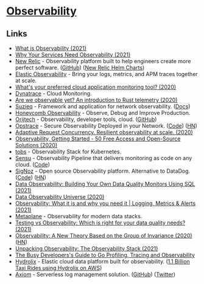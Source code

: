 # [Observability](https://en.wikipedia.org/wiki/Observability)

## Links

- [What is Observability (2021)](https://brendangregg.com/blog/2021-05-23/what-is-observability.html)
- [Why Your Services Need Observability (2021)](https://softgrade.org/why-services-need-observability/)
- [New Relic](https://newrelic.com/) - Observability platform built to help engineers create more perfect software. ([GitHub](https://github.com/newrelic)) ([New Relic Helm Charts](https://github.com/newrelic/helm-charts))
- [Elastic Observability](https://www.elastic.co/observability) - Bring your logs, metrics, and APM traces together at scale.
- [What's your preferred cloud application monitoring tool? (2020)](https://www.reddit.com/r/devops/comments/ige5jr/whats_your_preferred_cloud_application_monitoring/)
- [Dynatrace](https://www.dynatrace.com/) - Cloud Monitoring.
- [Are we observable yet? An introduction to Rust telemetry (2020)](https://www.lpalmieri.com/posts/2020-09-27-zero-to-production-4-are-we-observable-yet/)
- [Suzieq](https://github.com/netenglabs/suzieq) - Framework and application for network observability. ([Docs](https://suzieq.readthedocs.io/en/latest/))
- [Honeycomb Observability](https://www.honeycomb.io/) - Observe, Debug and Improve Production.
- [Orijtech](https://orijtech.com/) - Observability, developer tools, cloud. ([GitHub](https://github.com/orijtech))
- [Opstrace](https://opstrace.com/) - Secure Observability Deployed in your Network. ([Code](https://github.com/opstrace/opstrace)) ([HN](https://news.ycombinator.com/item?id=25991485))
- [Adaptive Request Concurrency. Resilient observability at scale. (2020)](https://vector.dev/blog/adaptive-request-concurrency/)
- [Observability, Getting Started - 50 Free Access and Open-Source Solutions (2020)](https://haydenjames.io/observability-getting-started-free-access-and-open-source-solutions/)
- [tobs](https://github.com/timescale/tobs) - Observability Stack for Kubernetes.
- [Sensu](https://sensu.io/) - Observability Pipeline that delivers monitoring as code on any cloud. ([Code](https://github.com/sensu/sensu-go))
- [SigNoz](https://signoz.io/) - Open source Observability platform. Alternative to DataDog. ([Code](https://github.com/SigNoz/signoz)) ([HN](https://news.ycombinator.com/item?id=26079389))
- [Data Observability: Building Your Own Data Quality Monitors Using SQL (2021)](https://ryanothnielkearns.medium.com/data-observability-building-your-own-data-quality-monitors-using-sql-a4c848b6882d)
- [Data Observability Universe (2020)](https://metaplane.dev/data-observability)
- [Observability: What it is and why you need it | Logging, Metrics & Alerts (2021)](https://elastisys.com/what-was-observability-again/)
- [Metaplane](https://www.metaplane.dev/) - Observability for modern data stacks.
- [Testing vs Observability: Which is right for your data quality needs? (2021)](https://medium.com/bigeye/testing-vs-observability-which-is-right-for-your-data-quality-needs-1ceb34a12867)
- [Observability: A New Theory Based on the Group of Invariance (2020)](https://www.maa.org/press/maa-reviews/observability-a-new-theory-based-on-the-group-of-invariance) ([HN](https://news.ycombinator.com/item?id=28285988))
- [Unpacking Observability: The Observability Stack (2021)](https://adri-v.medium.com/unpacking-observability-the-observability-stack-93d4733e2a72)
- [The Busy Developers's Guide to Go Profiling, Tracing and Observability](https://github.com/DataDog/go-profiler-notes/blob/main/guide/README.md)
- [Hydrolix](https://www.hydrolix.io/) - Elastic cloud data platform built for observability. ([1.1 Billion Taxi Rides using Hydrolix on AWS](https://tech.marksblogg.com/hydrolix-1b-taxi-rides-aws.html))
- [Axiom](https://www.axiom.co/) - Serverless log management solution. ([GitHub](https://github.com/axiomhq)) ([Twitter](https://twitter.com/AxiomFM))
